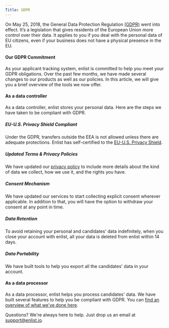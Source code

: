 ```yaml
---
Title: GDPR
---
```

On May 25, 2018, the General Data Protection Regulation [(GDPR)](https://en.wikipedia.org/wiki/General_Data_Protection_Regulation) went into effect. It’s a legislation that gives residents of the European Union more control over their data. It applies to you if you deal with the personal data of EU citizens, even if your business does not have a physical presence in the EU.

#### Our GDPR Commitment
As your applicant tracking system, enlist is committed to help you meet your GDPR obligations. Over the past few months, we have made several changes to our products as well as our policies. In this article, we will give you a brief overview of the tools we now offer.

#### As a data controller
As a data controller, enlist stores your personal data. Here are the steps we have taken to be compliant with GDPR.

##### EU-U.S. Privacy Shield Compliant
Under the GDPR, transfers outside the EEA is not allowed unless there are adequate protections. Enlist has self-certified to the [EU-U.S. Privacy Shield](https://www.privacyshield.gov/welcome).

##### Updated Terms & Privacy Policies
We have updated our [privacy policy](/privacy) to include more details about the kind of data we collect, how we use it, and the rights you have.

##### Consent Mechanism
We have updated our services to start collecting explicit consent wherever applicable. In addition to that, you will have the option to withdraw your consent at any point in time.

##### Data Retention
To avoid retaining your personal and candidates' data indefinitely, when you close your account with enlist, all your data is deleted from enlist within 14 days.

##### Data Portability
We have built tools to help you export all the candidates' data in your account.

#### As a data processor
As a data processor, enlist helps you process candidates' data. We have built several features to help you be compliant with GDPR. You can [find an overview of what we've done here](http://help.enlist.io/en/articles/2509066-gdpr-compliance-overview/).

Questions? We're always here to help. Just drop us an email at support@enlist.io.